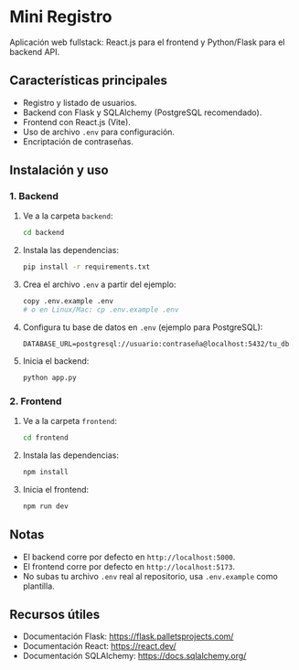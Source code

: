 # Mini Registro

Aplicación web fullstack: React.js para el frontend y Python/Flask para el backend API.

## Características principales
- Registro y listado de usuarios.
- Backend con Flask y SQLAlchemy (PostgreSQL recomendado).
- Frontend con React.js (Vite).
- Uso de archivo `.env` para configuración.
- Encriptación de contraseñas.

## Instalación y uso

### 1. Backend
1. Ve a la carpeta `backend`:
   ```bash
   cd backend
   ```
2. Instala las dependencias:
   ```bash
   pip install -r requirements.txt
   ```
3. Crea el archivo `.env` a partir del ejemplo:
   ```bash
   copy .env.example .env
   # o en Linux/Mac: cp .env.example .env
   ```
4. Configura tu base de datos en `.env` (ejemplo para PostgreSQL):
   ```env
   DATABASE_URL=postgresql://usuario:contraseña@localhost:5432/tu_db
   ```
5. Inicia el backend:
   ```bash
   python app.py
   ```

### 2. Frontend
1. Ve a la carpeta `frontend`:
   ```bash
   cd frontend
   ```
2. Instala las dependencias:
   ```bash
   npm install
   ```
3. Inicia el frontend:
   ```bash
   npm run dev
   ```

## Notas
- El backend corre por defecto en `http://localhost:5000`.
- El frontend corre por defecto en `http://localhost:5173`.
- No subas tu archivo `.env` real al repositorio, usa `.env.example` como plantilla.

## Recursos útiles
- Documentación Flask: https://flask.palletsprojects.com/
- Documentación React: https://react.dev/
- Documentación SQLAlchemy: https://docs.sqlalchemy.org/
